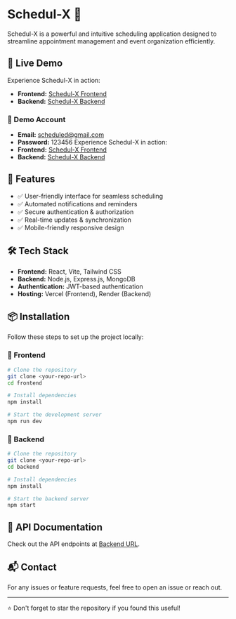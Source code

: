 # Schedul-X 📅

Schedul-X is a powerful and intuitive scheduling application designed to streamline appointment management and event organization efficiently.

## 🚀 Live Demo
Experience Schedul-X in action:
- **Frontend:** [Schedul-X Frontend](https://schedul-x-frontend.vercel.app/)
- **Backend:** [Schedul-X Backend](https://schedulx-backend-ybdo.onrender.com)

### 🔐 Demo Account
- **Email:** scheduled@gmail.com
- **Password:** 123456
Experience Schedul-X in action:
- **Frontend:** [Schedul-X Frontend](https://schedul-x-frontend.vercel.app/)
- **Backend:** [Schedul-X Backend](https://schedulx-backend-ybdo.onrender.com)

## 🎯 Features
- ✅ User-friendly interface for seamless scheduling
- ✅ Automated notifications and reminders
- ✅ Secure authentication & authorization
- ✅ Real-time updates & synchronization
- ✅ Mobile-friendly responsive design

## 🛠️ Tech Stack
- **Frontend:** React, Vite, Tailwind CSS
- **Backend:** Node.js, Express.js, MongoDB
- **Authentication:** JWT-based authentication
- **Hosting:** Vercel (Frontend), Render (Backend)



## 📦 Installation
Follow these steps to set up the project locally:

### 🔹 Frontend
```sh
# Clone the repository
git clone <your-repo-url>
cd frontend

# Install dependencies
npm install

# Start the development server
npm run dev
```

### 🔹 Backend
```sh
# Clone the repository
git clone <your-repo-url>
cd backend

# Install dependencies
npm install

# Start the backend server
npm start
```

## 📜 API Documentation
Check out the API endpoints at [Backend URL](https://schedulx-backend-ybdo.onrender.com).

## 📬 Contact
For any issues or feature requests, feel free to open an issue or reach out.

---

⭐ Don't forget to star the repository if you found this useful!

